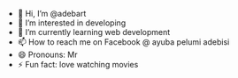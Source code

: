 - 👋 Hi, I’m @adebart
- 👀 I’m interested in developing
- 🌱 I’m currently learning web development 
- 📫 How to reach me on Facebook @ ayuba pelumi adebisi
- 😄 Pronouns: Mr 
- ⚡ Fun fact: love watching movies

<!---
adebart/adebart is a ✨ special ✨ repository because its `README.md` (this file) appears on your GitHub profile.
You can click the Preview link to take a look at your changes.
--->

